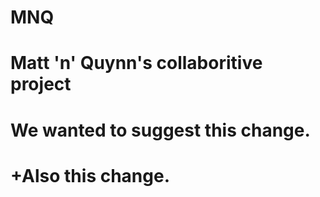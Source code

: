 # MNQ
# Matt 'n' Quynn's collaboritive project
# We wanted to suggest this change. 
# +Also this change.

